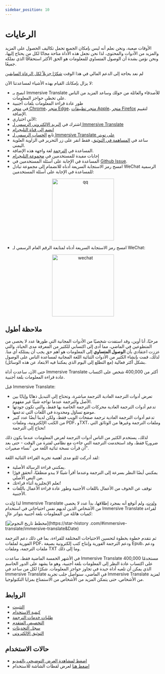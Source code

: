 ```yaml
---
sidebar_position: 10
---
```


# الرعايات

الأوقات صعبة، ونحن نعلم أنه ليس بإمكان الجميع تحمل تكاليف الحصول على المزيد والمزيد من الأدوات والمحتوى، لذا نحن نجعل هذه الأداة متاحة مجانًا لكل من يحتاج إليها، ونحن نؤمن بشدة أن الوصول المتساوي للمعلومات هو الحق الأكثر استحقاقًا الذي نملكه جميعًا.

لم نعد بحاجة إلى الدعم المالي في هذا الوقت [شكرًا جزيلاً لكل الرعاة السابقين](/docs/thanks)

لا يزال بإمكانك القيام بهذه الأشياء لمساعدتنا الآن:

- انصح بـ Immersive Translate للأصدقاء والعائلة من حولك وساعد المزيد من الناس على تخطي حواجز المعلومات.
- طور عادة قراءة المعلومات بلغات أجنبية
- في [متجر Chrome](https://chrome.google.com/webstore/detail/immersive-translate/bpoadfkcbjbfhfodiogcnhhhpibjhbnh)، [متجر Edge](https://microsoftedge.microsoft.com/addons/detail/amkbmndfnliijdhojkpoglbnaaahippg)، [متجر تطبيقات Apple](https://apps.apple.com/app/id6447957425)، [متجر Firefox](https://addons.mozilla.org/firefox/addon/immersive-translate/) لتقييم الإضافة.
- الآتي اختياري:
- اشترك في [البريد الإلكتروني الرسمي لـ Immersive Translate](https://immersivetranslate.substack.com/)
- [انضم إلى قناة التليجرام](https://t.me/immersivetranslate)
- تابع [الحساب الرسمي لـ Immersive Translate على تويتر](https://twitter.com/immersivetran)
- ساعد في [المساهمة في التوثيق](https://immersivetranslate.com/)، فقط انقر على زر التحرير في الزاوية العلوية اليمنى.
- المساعدة في [الترجمة](https://crowdin.com/project/immersive-translate) لغة واجهة هذه الإضافة.
- إجابات مفيدة للمستخدمين في [مجموعة التليجرام](https://t.me/+rq848Z09nehlOTgx)
- المساعدة في الإجابة على أسئلة المستخدمين في [Github Issue](https://github.com/immersive-translate/immersive-translate/issues).
- امسح رمز الاستجابة السريعة أدناه للانضمام إلى مجموعة تبادل WeChat الرسمية للمساعدة في الإجابة على أسئلة المستخدمين:

<div align="center">
<img src="https://s.immersivetranslate.com/static/official-static/assets/wechat-contact.png" width="200" alt="qq"/>
</div>

- امسح رمز الاستجابة السريعة أدناه لمتابعة الرقم العام الرسمي لـ WeChat:

<div align="center">
<img src="https://s.immersivetranslate.com/static/official-static/assets/wechat-qrcode.jpg" width="200" alt="wechat"/>
</div>

## ملاحظة أطول

مرحبًا، أنا أوين، وقد استفدت شخصيًا من الأدوات المجانية التي طورها عدد لا يحصى من المتطوعين في الماضي، مما أدى إلى اكتسابي للكثير من المعرفة مدى الحياة، والتي عززت اعتقادي بأن **الوصول المتساوي** إلى المعلومات هو أهم حق يجب أن يمتلكه أي منا. لذلك، قمت بإنشاء الكثير من الأدوات الثنائية اللغة المجانية لمساعدة الناس على الوصول بشكل أكثر فعالية (مع التطلع إلى اليوم الذي يمكننا فيه الابتعاد عن هذه الوسائل).

حتى الآن، ساعدت أداة Immersive Translate أكثر من 400,000 شخص على اكتساب عادة قراءة المعلومات بلغة أجنبية.

قبل Immersive Translate:

- تعرض أدوات الترجمة العادية الترجمة مباشرة، وتحتاج إلى التبديل ذهابًا وإيابًا بين الأصل والترجمة عندما تواجه شيئًا غير مفهوم.
- تدعم أدوات الترجمة العادية محركات الترجمة الخاصة بها فقط، والتي تكون جودتها موضع تساؤل ومحدودة في اللغات التي تدعمها.
- تدعم أدوات الترجمة العادية ترجمة صفحات الويب فقط، ولكن لدينا أيضًا عدد كبير من الكتب الإلكترونية، وملفات PDF، وTXT، وملفات الترجمة وغيرها من الوثائق التي تحتاج إلى الترجمة!

لذلك، يستخدم الكثير من الناس أدوات الترجمة لعرض المعلومات عندما يكون ذلك ضروريًا فقط، وقد استخدمت الترجمة التي جاءت مع نظامي لفترة من الوقت - حتى بعد أن قرأت نسخة ثنائية اللغة من "نساء صغيرات".

لقد أدركت للتو مدى أهمية تجربة القراءة الثنائية اللغة:

- يمكنني قراءة الرسالة الأصلية.
- يمكنني أيضًا النظر بسرعة إلى الترجمة وعندما أقرأ شيئًا لا يبدو منطقيًا، أتحقق فورًا من النص الأصلي.
- تعلم الإنجليزية أثناء قراءتك!
- توقف عن الخوف من الأعمال باللغات الأجنبية وطور عادة قراءة الأعمال باللغات الأجنبية.

لذا وُلدت Immersive Translate [ولدت](https://twitter.com/OwenYoungZh/status/1588792579596111872)، ولم أتوقع أنه بمجرد إطلاقها، بدأ عدد لا يحصى من الأشخاص الذين لديهم نفس احتياجاتي في استخدام Immersive Translate لقراءة كميات هائلة من المعلومات بلغة أجنبية بتواتر عالٍ:

[![مخطط تاريخ النجوم](https://api.star-history.com/svg?repos=immersive-translate/immersive-translate&type=Date)](https://star-history .com/#immersive-translate/immersive-translate\&Date)

ثم نتقدم خطوة بخطوة لتحسين الاحتياجات المختلفة للقراءة، بما في ذلك دعم الترجمة الفورية لملفات PDF، ودعم الترجمة الفورية وإنتاج كتب إلكترونية بصيغة Epub، ودعم ملفات الترجمة، وملفات TXT وما إلى ذلك.

في الأشهر الخمسة الماضية فقط، ساعدت Immersive Translate 400,000 مستخدمًا على اكتساب عادة النظر إلى المعلومات بلغة أجنبية، وهو ما يشهد على الدور الحاسم الذي يمكن أن تلعبه أداة جيدة في تجاوز حواجز المعلومات. شكرًا لكل من ساعد في Immersive Translate في الماضي، سنواصل جلب تجربة Immersive Translate لمزيد من الأشخاص، حتى يتمكن المزيد من الأشخاص من الاستمتاع بمزايا التكنولوجيا.

## الروابط

- [التثبيت](/docs/installation)
- [كيفية الاستخدام](/docs/usage)
- [طلبات خدمات الترجمة](/docs/services)
- [التخصيص المتقدم](/docs/advanced)
- [سجل التحديثات](/docs/CHANGELOG)
- [التوثيق الإلكتروني](/docs/installation)

## حالات الاستخدام

- [اضغط لمشاهدة العرض التوضيحي بالفيديو](https://www.youtube.com/watch?v=sQevumpUprc)
- [اضغط هنا](/docs/usecase) لعرض لقطات الشاشة للاستخدام
